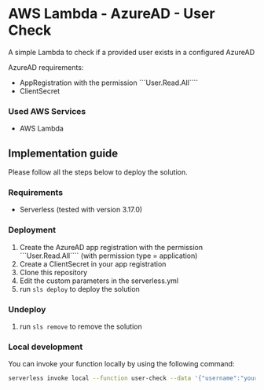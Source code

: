 # AWS Lambda - AzureAD - User Check
A simple Lambda to check if a provided user exists in a configured AzureAD

AzureAD requirements:
* AppRegistration with the permission ```User.Read.All````
* ClientSecret

### Used AWS Services

* AWS Lambda

## Implementation guide

Please follow all the steps below to deploy the solution.

### Requirements

* Serverless (tested with version 3.17.0)
### Deployment

1. Create the AzureAD app registration with the permission ```User.Read.All```` (with permission type = application)
2. Create a ClientSecret in your app registration
2. Clone this repository
3. Edit the custom parameters in the serverless.yml
4. run ```sls deploy``` to deploy the solution

### Undeploy

1. run ```sls remove``` to remove the solution

### Local development

You can invoke your function locally by using the following command:

```bash
serverless invoke local --function user-check --data '{"username":"yourmail@provider.com"}'
```